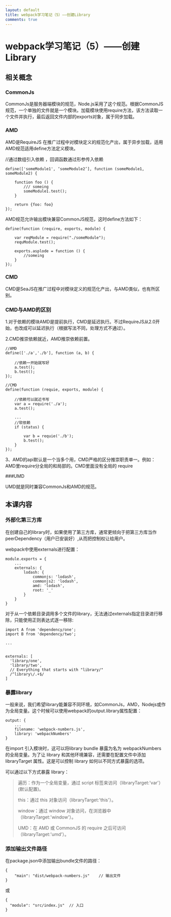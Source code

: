 ```yaml
---
layout: default
title: webpack学习笔记（5）——创建Library
comments: true
---
```

# webpack学习笔记（5）——创建Library

## 相关概念

### CommonJs

CommonJs是服务器端模块的规范，Node.js采用了这个规范。根据CommonJS规范，一个单独的文件就是一个模块。加载模块使用require方法，该方法读取一个文件并执行，最后返回文件内部的exports对象，属于同步加载。

### AMD

AMD是RequireJS 在推广过程中对模块定义的规范化产出，属于异步加载，适用AMD规范适用define方法定义模块。

//通过数组引入依赖 ，回调函数通过形参传入依赖 

```
define(['someModule1', ‘someModule2’], function (someModule1, someModule2) { 

    function foo () { 
        /// someing 
        someModule1.test(); 
    } 

    return {foo: foo} 
}); 
```

AMD规范允许输出模块兼容CommonJS规范，这时define方法如下： 

```
define(function (require, exports, module) { 
     
    var reqModule = require("./someModule"); 
    requModule.test(); 
     
    exports.asplode = function () { 
        //someing 
    } 
}); 
```

### CMD

CMD是SeaJS在推广过程中对模块定义的规范化产出，与AMD类似，也有所区别。

### CMD与AMD的区别

1.对于依赖的模块AMD是提前执行，CMD是延迟执行。不过RequireJS从2.0开始，也改成可以延迟执行（根据写法不同，处理方式不通过）。

2.CMD推崇依赖就近，AMD推崇依赖前置。

```
//AMD 
define(['./a','./b'], function (a, b) { 

    //依赖一开始就写好 
    a.test(); 
    b.test(); 
}); 

//CMD 
define(function (requie, exports, module) { 
     
    //依赖可以就近书写 
    var a = require('./a'); 
    a.test(); 
     
    ... 
    //软依赖 
    if (status) { 
     
        var b = requie('./b'); 
        b.test(); 
    } 
}); 
```

3、AMD的api默认是一个当多个用，CMD严格的区分推崇职责单一。例如：AMD里require分全局的和局部的。CMD里面没有全局的 require

###UMD

UMD就是同时兼容CommonJs和AMD的规范。

## 本课内容

### 外部化第三方库

在创建自己的library时，如果使用了第三方库，通常更倾向于把第三方库当作peerDependency（用户已安装好）,从而把控制权让给用户。

webpack中使用externals进行配置：

```
module.exports = {
	...
	externals: {
		lodash: {
			commonjs: 'lodash',
			commonjs2: 'lodash',
			amd: 'lodash',
			root: '_'
		}
	}
}
```

对于从一个依赖目录调用多个文件的library，无法通过externals指定目录进行移除，只能使用正则表达式逐一移除:

```
import A from 'dependency/one';
import B from 'dependency/two';

...


externals: [
  'library/one',
  'library/two',
  // Everything that starts with "library/"
  /^library\/.+$/
]
```

### 暴露library

一般来说，我们希望library能兼容不同环境，如CommonJs，AMD，Nodejs或作为全局变量。这个时候可以使用webpack的output.library属性配置：

```
output: {
	...
	filename: 'webpack-numbers.js',
	library: 'webpackNumbers'
}
```
在import 引入模块时，这可以将library bundle 暴露为名为 webpackNumbers 的全局变量。为了让 library 和其他环境兼容，还需要在配置文件中添加 libraryTarget 属性。这是可以控制 library 如何以不同方式暴露的选项。

可以通过以下方式暴露 library：

>遍历：作为一个全局变量，通过 script 标签来访问（libraryTarget:'var'）(默认配置)。
>
>this：通过 this 对象访问（libraryTarget:'this'）。
>
>window：通过 window 对象访问，在浏览器中（libraryTarget:'window'）。
>
>UMD：在 AMD 或 CommonJS 的 require 之后可访问（libraryTarget:'umd'）。

### 添加输出文件路径

在package.json中添加输出bundle文件的路径：

```
{
	"main": "dist/webpack-numbers.js"	 // 输出文件
}
```
或

```
{
  "module": "src/index.js"	// 入口
}
```